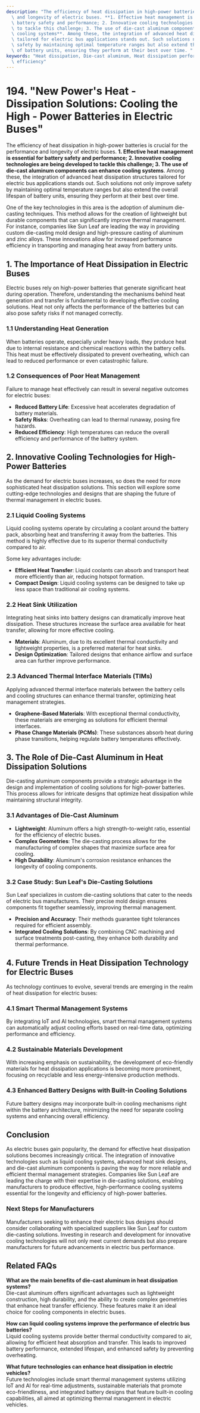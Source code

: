 ```yaml
---
description: "The efficiency of heat dissipation in high-power batteries is crucial for the performance\
  \ and longevity of electric buses. **1. Effective heat management is essential for\
  \ battery safety and performance; 2. Innovative cooling technologies are being developed\
  \ to tackle this challenge; 3. The use of die-cast aluminum components can enhance\
  \ cooling systems**. Among these, the integration of advanced heat dissipation structures\
  \ tailored for electric bus applications stands out. Such solutions not only improve\
  \ safety by maintaining optimal temperature ranges but also extend the overall lifespan\
  \ of battery units, ensuring they perform at their best over time. "
keywords: "Heat dissipation, Die-cast aluminum, Heat dissipation performance, Heat dissipation\
  \ efficiency"
---
```

# 194. "New Power's Heat - Dissipation Solutions: Cooling the High - Power Batteries in Electric Buses"

The efficiency of heat dissipation in high-power batteries is crucial for the performance and longevity of electric buses. **1. Effective heat management is essential for battery safety and performance; 2. Innovative cooling technologies are being developed to tackle this challenge; 3. The use of die-cast aluminum components can enhance cooling systems**. Among these, the integration of advanced heat dissipation structures tailored for electric bus applications stands out. Such solutions not only improve safety by maintaining optimal temperature ranges but also extend the overall lifespan of battery units, ensuring they perform at their best over time. 

One of the key technologies in this area is the adoption of aluminum die-casting techniques. This method allows for the creation of lightweight but durable components that can significantly improve thermal management. For instance, companies like Sun Leaf are leading the way in providing custom die-casting mold design and high-pressure casting of aluminum and zinc alloys. These innovations allow for increased performance efficiency in transporting and managing heat away from battery units.

## **1. The Importance of Heat Dissipation in Electric Buses**

Electric buses rely on high-power batteries that generate significant heat during operation. Therefore, understanding the mechanisms behind heat generation and transfer is fundamental to developing effective cooling solutions. Heat not only affects the performance of the batteries but can also pose safety risks if not managed correctly. 

### **1.1 Understanding Heat Generation**

When batteries operate, especially under heavy loads, they produce heat due to internal resistance and chemical reactions within the battery cells. This heat must be effectively dissipated to prevent overheating, which can lead to reduced performance or even catastrophic failure.

### **1.2 Consequences of Poor Heat Management**

Failure to manage heat effectively can result in several negative outcomes for electric buses:

- **Reduced Battery Life**: Excessive heat accelerates degradation of battery materials.
- **Safety Risks**: Overheating can lead to thermal runaway, posing fire hazards.
- **Reduced Efficiency**: High temperatures can reduce the overall efficiency and performance of the battery system.

## **2. Innovative Cooling Technologies for High-Power Batteries**

As the demand for electric buses increases, so does the need for more sophisticated heat dissipation solutions. This section will explore some cutting-edge technologies and designs that are shaping the future of thermal management in electric buses.

### **2.1 Liquid Cooling Systems**

Liquid cooling systems operate by circulating a coolant around the battery pack, absorbing heat and transferring it away from the batteries. This method is highly effective due to its superior thermal conductivity compared to air. 

Some key advantages include:

- **Efficient Heat Transfer**: Liquid coolants can absorb and transport heat more efficiently than air, reducing hotspot formation.
- **Compact Design**: Liquid cooling systems can be designed to take up less space than traditional air cooling systems.

### **2.2 Heat Sink Utilization**

Integrating heat sinks into battery designs can dramatically improve heat dissipation. These structures increase the surface area available for heat transfer, allowing for more effective cooling.

- **Materials**: Aluminum, due to its excellent thermal conductivity and lightweight properties, is a preferred material for heat sinks.
- **Design Optimization**: Tailored designs that enhance airflow and surface area can further improve performance.

### **2.3 Advanced Thermal Interface Materials (TIMs)**

Applying advanced thermal interface materials between the battery cells and cooling structures can enhance thermal transfer, optimizing heat management strategies.

- **Graphene-Based Materials**: With exceptional thermal conductivity, these materials are emerging as solutions for efficient thermal interfaces.
- **Phase Change Materials (PCMs)**: These substances absorb heat during phase transitions, helping regulate battery temperatures effectively.

## **3. The Role of Die-Cast Aluminum in Heat Dissipation Solutions**

Die-casting aluminum components provide a strategic advantage in the design and implementation of cooling solutions for high-power batteries. This process allows for intricate designs that optimize heat dissipation while maintaining structural integrity.

### **3.1 Advantages of Die-Cast Aluminum**

- **Lightweight**: Aluminum offers a high strength-to-weight ratio, essential for the efficiency of electric buses.
- **Complex Geometries**: The die-casting process allows for the manufacturing of complex shapes that maximize surface area for cooling.
- **High Durability**: Aluminum's corrosion resistance enhances the longevity of cooling components.

### **3.2 Case Study: Sun Leaf's Die-Casting Solutions**

Sun Leaf specializes in custom die-casting solutions that cater to the needs of electric bus manufacturers. Their precise mold design ensures components fit together seamlessly, improving thermal management.

- **Precision and Accuracy**: Their methods guarantee tight tolerances required for efficient assembly.
- **Integrated Cooling Solutions**: By combining CNC machining and surface treatments post-casting, they enhance both durability and thermal performance.

## **4. Future Trends in Heat Dissipation Technology for Electric Buses**

As technology continues to evolve, several trends are emerging in the realm of heat dissipation for electric buses:

### **4.1 Smart Thermal Management Systems**

By integrating IoT and AI technologies, smart thermal management systems can automatically adjust cooling efforts based on real-time data, optimizing performance and efficiency.

### **4.2 Sustainable Materials Development**

With increasing emphasis on sustainability, the development of eco-friendly materials for heat dissipation applications is becoming more prominent, focusing on recyclable and less energy-intensive production methods.

### **4.3 Enhanced Battery Designs with Built-in Cooling Solutions**

Future battery designs may incorporate built-in cooling mechanisms right within the battery architecture, minimizing the need for separate cooling systems and enhancing overall efficiency.

## **Conclusion**

As electric buses gain popularity, the demand for effective heat dissipation solutions becomes increasingly critical. The integration of innovative technologies such as liquid cooling systems, advanced heat sink designs, and die-cast aluminum components is paving the way for more reliable and efficient thermal management strategies. Companies like Sun Leaf are leading the charge with their expertise in die-casting solutions, enabling manufacturers to produce effective, high-performance cooling systems essential for the longevity and efficiency of high-power batteries. 

### **Next Steps for Manufacturers**

Manufacturers seeking to enhance their electric bus designs should consider collaborating with specialized suppliers like Sun Leaf for custom die-casting solutions. Investing in research and development for innovative cooling technologies will not only meet current demands but also prepare manufacturers for future advancements in electric bus performance.

## Related FAQs

**What are the main benefits of die-cast aluminum in heat dissipation systems?**  
Die-cast aluminum offers significant advantages such as lightweight construction, high durability, and the ability to create complex geometries that enhance heat transfer efficiency. These features make it an ideal choice for cooling components in electric buses.

**How can liquid cooling systems improve the performance of electric bus batteries?**  
Liquid cooling systems provide better thermal conductivity compared to air, allowing for efficient heat absorption and transfer. This leads to improved battery performance, extended lifespan, and enhanced safety by preventing overheating.

**What future technologies can enhance heat dissipation in electric vehicles?**  
Future technologies include smart thermal management systems utilizing IoT and AI for real-time adjustments, sustainable materials that promote eco-friendliness, and integrated battery designs that feature built-in cooling capabilities, all aimed at optimizing thermal management in electric vehicles.
